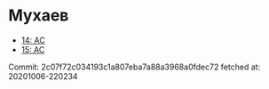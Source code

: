 # Мухаев
- [14: AC](14.md)
- [15: AC](15.md)

Commit: 2c07f72c034193c1a807eba7a88a3968a0fdec72
 fetched at: 20201006-220234
